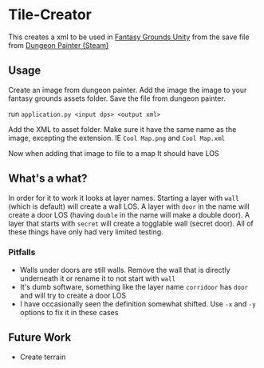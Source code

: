 # Tile-Creator

This creates a xml to be used in [Fantasy Grounds Unity](https://www.fantasygrounds.com/home/FantasyGroundsUnity.php) from the save file from [Dungeon Painter (Steam)](http://store.steampowered.com/app/592260)

## Usage

Create an image from dungeon painter. Add the image the image to your fantasy grounds assets folder. Save the file from dungeon painter.

run `application.py <input dps> <output xml>`

Add the XML to asset folder. Make sure it have the same name as the image, excepting the extension. IE `Cool Map.png` and `Cool Map.xml`

Now when adding that image to file to a map It should have LOS

## What's a what?

In order for it to work it looks at layer names. Starting a layer with `wall` (which is default) will create a wall LOS. A layer  with `door` in the name will create a door LOS (having `double` in the name will make a double door). A layer that starts with `secret` will create a togglable wall (secret door). All of these things have only had very limited testing.

### Pitfalls

* Walls under doors are still walls. Remove the wall that is directly underneath it or rename it to not start with `wall`
* It's dumb software, something like the layer name `corridoor` has `door` and will try to create a door LOS
* I have occasionally seen the definition somewhat shifted. Use `-x` and `-y` options to fix it in these cases

## Future Work

* Create terrain

